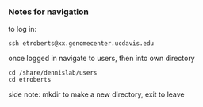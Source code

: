 ### Notes for navigation
 
 to log in:
 
 ```
 ssh etroberts@xx.genomecenter.ucdavis.edu
 ```
 once logged in navigate to users, then into own directory
 ```
 cd /share/dennislab/users
 cd etroberts
 ```
 side note: mkdir to make a new directory, exit to leave
 
